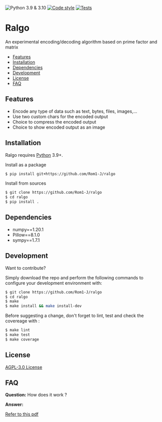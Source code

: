 ![Python 3.9 & 3.10](https://img.shields.io/badge/python-3.9%20%7C%203.10-%23007ec6)
[![Code style](https://img.shields.io/badge/code%20style-black-000000.svg)](https://pypi.org/project/black/)
[![Tests](https://github.com/Rom1-J/ralgo/workflows/tests/badge.svg)](https://github.com/Rom1-J/ralgo/actions?query=workflow%3Atests)

# Ralgo

An experimental encoding/decoding algorithm based on prime factor and matrix

- [Features](#features)
- [Installation](#installation)
- [Dependencies](#dependencies)
- [Development](#development)
- [License](#license)
- [FAQ](#faq)

## Features

- Encode any type of data such as text, bytes, files, images,...
- Use two custom chars for the encoded output
- Choice to compress the encoded output
- Choice to show encoded output as an image

## Installation

Ralgo requires [Python](https://python.org/) 3.9+.

Install as a package

```sh
$ pip install git+https://github.com/Rom1-J/ralgo
```

Install from sources

```sh
$ git clone https://github.com/Rom1-J/ralgo
$ cd ralgo
$ pip install .
```

## Dependencies

- numpy==1.20.1
- Pillow==8.1.0
- sympy==1.7.1

## Development

Want to contribute? 

Simply download the repo and perform the following commands to configure your development environment with:

```sh
$ git clone https://github.com/Rom1-J/ralgo
$ cd ralgo
$ make
$ make install && make install-dev
```

Before suggesting a change, don't forget to lint, test and check the covereage with :

```sh
$ make lint
$ make test
$ make coverage
```

## License

[AGPL-3.0 License](https://github.com/Rom1-J/ralgo/blob/master/LICENSE)

## FAQ

**Question:** How does it work ?

**Answer:**

[Refer to this pdf](https://github.com/Rom1-J/ralgo/blob/master/docs/explain.pdf)

##